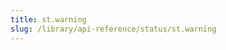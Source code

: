 ```yaml
---
title: st.warning
slug: /library/api-reference/status/st.warning
---
```


<Autofunction function="streamlit.warning" />